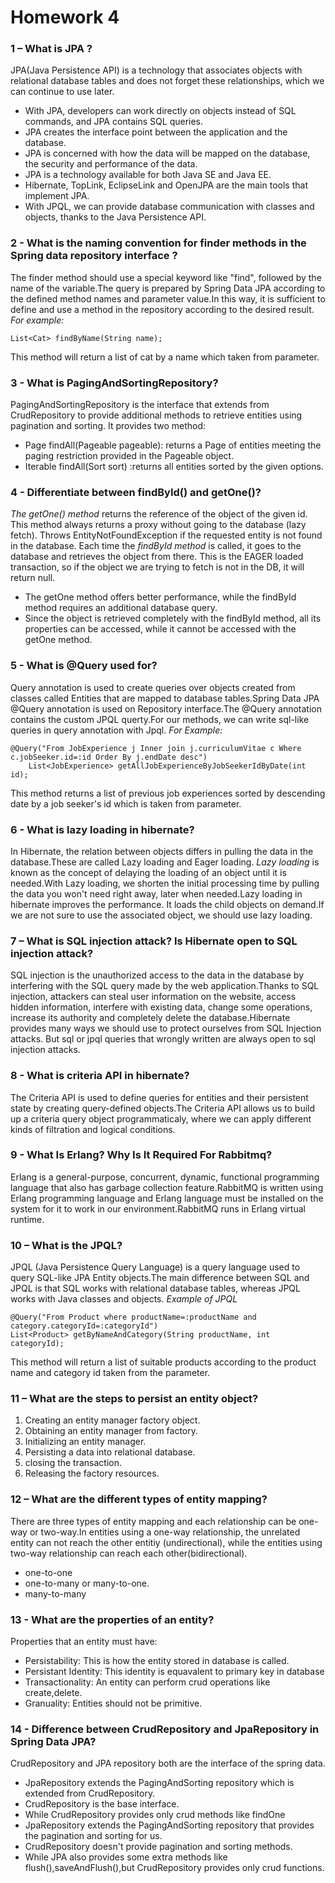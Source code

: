 # Homework 4

### 1 – What is JPA ?
JPA(Java Persistence API) is a technology that associates objects with relational database tables and does not forget these relationships, which we can continue to use later.
* With JPA, developers can work directly on objects instead of SQL commands, and JPA contains SQL queries.
* JPA creates the interface point between the application and the database.
* JPA is concerned with how the data will be mapped on the database, the security and performance of the data.
* JPA is a technology available for both Java SE and Java EE.
* Hibernate, TopLink, EclipseLink and OpenJPA are the main tools that implement JPA.
* With JPQL, we can provide database communication with classes and objects, thanks to the Java Persistence API.
### 2 - What is the naming convention for finder methods in the Spring data repository interface ?
The finder method should use a special keyword like "find", followed by the name of the variable.The query is prepared by Spring Data JPA according to the defined method names and parameter value.In this way, it is sufficient to define and use a method in the repository according to the desired result.
*For example:*
```
List<Cat> findByName(String name);
```
This method will return a list of cat by a name which taken from parameter.

### 3 - What is PagingAndSortingRepository?
PagingAndSortingRepository is the interface that extends from CrudRepository to provide additional methods to retrieve entities using pagination and sorting.
It provides two method:
* Page findAll(Pageable pageable): returns a Page of entities meeting the paging restriction provided in the Pageable object.
* Iterable findAll(Sort sort) :returns all entities sorted by the given options.
### 4 - Differentiate between findById() and getOne()?
*The getOne() method* returns the reference of the object of the given id. This method always returns a proxy without going to the database (lazy fetch). Throws EntityNotFoundException if the requested entity is not found in the database.
Each time the *findById method* is called, it goes to the database and retrieves the object from there. This is the EAGER loaded transaction, so if the object we are trying to fetch is not in the DB, it will return null.
* The getOne method offers better performance, while the findById method requires an additional database query.
* Since the object is retrieved completely with the findById method, all its properties can be accessed, while it cannot be accessed with the getOne method.
### 5 - What is @Query used for?
Query annotation is used to create queries over objects created from classes called Entities that are mapped to database tables.Spring Data JPA @Query annotation is used on Repository interface.The @Query annotation contains the custom JPQL querty.For our methods, we can write sql-like queries in query annotation with Jpql.
*For Example:*
```
@Query("From JobExperience j Inner join j.curriculumVitae c Where c.jobSeeker.id=:id Order By j.endDate desc")
	List<JobExperience> getAllJobExperienceByJobSeekerIdByDate(int id);
```
This method returns a list of previous job experiences sorted by descending date by a job seeker's id which is taken from parameter.
### 6 - What is lazy loading in hibernate?
In Hibernate, the relation between objects differs in pulling the data in the database.These are called Lazy loading and Eager loading.
*Lazy loading* is known as the concept of delaying the loading of an object until it is needed.With Lazy loading, we shorten the initial processing time by pulling the data you won't need right away, later when needed.Lazy loading in hibernate improves the performance. It loads the child objects on demand.If we are not sure to use the associated object, we should use lazy loading.
### 7 – What is SQL injection attack? Is Hibernate open to SQL injection attack?
SQL injection is the unauthorized access to the data in the database by interfering with the SQL query made by the web application.Thanks to SQL injection, attackers can steal user information on the website, access hidden information, interfere with existing data, change some operations, increase its authority and completely delete the database.Hibernate provides many ways we should use to protect ourselves from SQL Injection attacks. But sql or jpql queries that wrongly written are always open to sql injection attacks.
### 8 - What is criteria API in hibernate?
The Criteria API is used to define queries for entities and their persistent state by creating query-defined objects.The Criteria API allows us to build up a criteria query object programmaticaly, where we can apply different kinds of filtration and logical conditions.
### 9 - What Is Erlang? Why Is It Required For Rabbitmq?
Erlang is a general-purpose, concurrent, dynamic, functional programming language that also has garbage collection feature.RabbitMQ is written using Erlang programming language and Erlang language must be installed on the system for it to work in our environment.RabbitMQ runs in Erlang virtual runtime.
### 10 – What is the JPQL?
JPQL (Java Persistence Query Language) is a query language used to query SQL-like JPA Entity objects.The main difference between SQL and JPQL is that SQL works with relational database tables, whereas JPQL works with Java classes and objects.
*Example of JPQL*
```
@Query("From Product where productName=:productName and category.categoryId=:categoryId")
List<Product> getByNameAndCategory(String productName, int categoryId);
```
This method will return a list of suitable products according to the product name and category id taken from the parameter.

### 11 – What are the steps to persist an entity object?
1. Creating an entity manager factory object.
2. Obtaining an entity manager from factory.
3. Initializing an entity manager.
4. Persisting a data into relational database.
5. closing the transaction.
6. Releasing the factory resources.
### 12 – What are the different types of entity mapping?
There are three types of entity mapping and each relationship can be one-way or two-way.In entities using a one-way relationship, the unrelated entity can not reach the other entitiy (undirectional), while the entities using two-way relationship can reach each other(bidirectional).
* one-to-one
* one-to-many or many-to-one.
* many-to-many
### 13 - What are the properties of an entity?
Properties that an entity must have:
* Persistability: This is how the entity stored in database is called.
* Persistant Identity: This identity is equavalent to primary key in database
* Transactionality: An entity can perform crud operations like create,delete.
* Granuality: Entities should not be primitive.
### 14 - Difference between CrudRepository and JpaRepository in Spring Data JPA?
CrudRepository and JPA repository both are the interface of the spring data. 
* JpaRepository extends the PagingAndSorting repository which is extended from CrudRepository.
* CrudRepository is the base interface.
* While CrudRepository provides only crud methods like findOne
* JpaRepository extends the PagingAndSorting repository that provides the pagination and sorting for us.
* CrudRepository doesn't provide pagination and sorting methods.
* While JPA also provides some extra methods like flush(),saveAndFlush(),but CrudRepository provides only crud functions.
